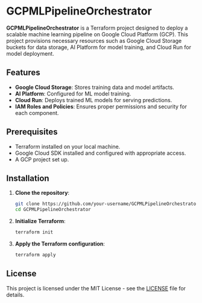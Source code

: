# GCPMLPipelineOrchestrator

**GCPMLPipelineOrchestrator** is a Terraform project designed to deploy a scalable machine learning pipeline on Google Cloud Platform (GCP). This project provisions necessary resources such as Google Cloud Storage buckets for data storage, AI Platform for model training, and Cloud Run for model deployment.

## Features

- **Google Cloud Storage**: Stores training data and model artifacts.
- **AI Platform**: Configured for ML model training.
- **Cloud Run**: Deploys trained ML models for serving predictions.
- **IAM Roles and Policies**: Ensures proper permissions and security for each component.

## Prerequisites

- Terraform installed on your local machine.
- Google Cloud SDK installed and configured with appropriate access.
- A GCP project set up.

## Installation

1. **Clone the repository**:
    ```sh
    git clone https://github.com/your-username/GCPMLPipelineOrchestrator.git
    cd GCPMLPipelineOrchestrator
    ```

2. **Initialize Terraform**:
    ```sh
    terraform init
    ```

3. **Apply the Terraform configuration**:
    ```sh
    terraform apply
    ```

## License

This project is licensed under the MIT License - see the [LICENSE](LICENSE) file for details.

